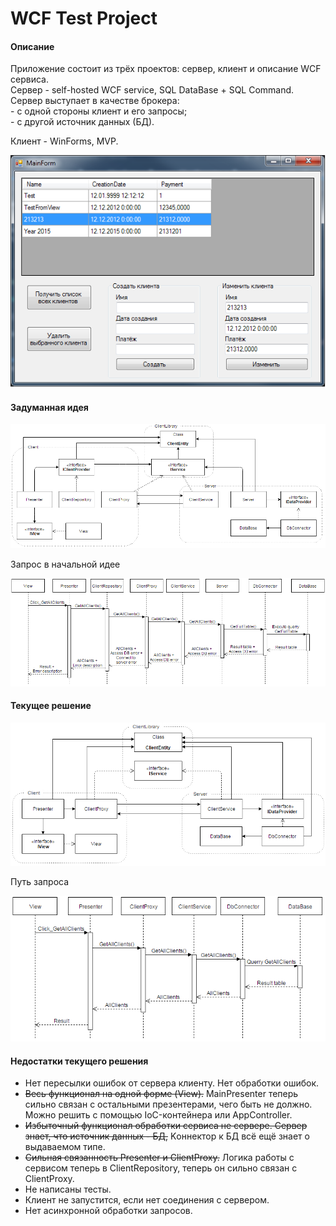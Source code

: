 # WCF Test Project

#### Описание
Приложение состоит из трёх проектов: сервер, клиент и описание WCF сервиса.  
Сервер - self-hosted WCF service, SQL DataBase + SQL Command.  
Сервер выступает в качестве брокера:   
	- с одной стороны клиент и его запросы;  
	- с другой источник данных (БД).

Клиент - WinForms, MVP.

![image](/Pictures/MainForm.png)

#### Задуманная идея

![image](/Pictures/IdealStructure.png)

Запрос в начальной идее

![image](/Pictures/IdealRequest.png)


#### Текущее решение

![image](/Pictures/CurrentStructure.png)

Путь запроса

![image](/Pictures/CurrentRequest.png)

#### Недостатки текущего решения

- Нет пересылки ошибок от сервера клиенту. Нет обработки ошибок. 
- ~~Весь функционал на одной форме (View).~~ MainPresenter теперь сильно связан с остальными презентерами, чего быть не должно. Можно решить с помощью IoC-контейнера или AppController.
- ~~Избыточный функционал обработки сервиса не сервере. Сервер знает, что источник данных - БД,~~ Kоннектор к БД всё ещё знает о выдаваемом типе.
- ~~Сильная связанность Presenter и ClientProxy.~~ Логика работы с сервисом теперь в ClientRepository, теперь он сильно связан с ClientProxy.
- Не написаны тесты.
- Клиент не запустится, если нет соединения с сервером.
- Нет асинхронной обработки запросов.
